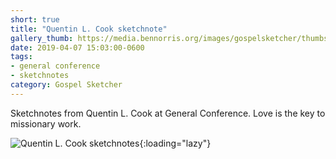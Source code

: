 ```yaml
---
short: true
title: "Quentin L. Cook sketchnote"
gallery_thumb: https://media.bennorris.org/images/gospelsketcher/thumbs/apr-19-4-cook.jpg
date: 2019-04-07 15:03:00-0600
tags:
- general conference
- sketchnotes
category: Gospel Sketcher
---
```


Sketchnotes from Quentin L. Cook at General Conference. Love is the key to missionary work.

![Quentin L. Cook sketchnotes](https://media.bennorris.org/images/gospelsketcher/general-conference/apr-2019/apr-19-4-cook.jpg){:loading="lazy"}
